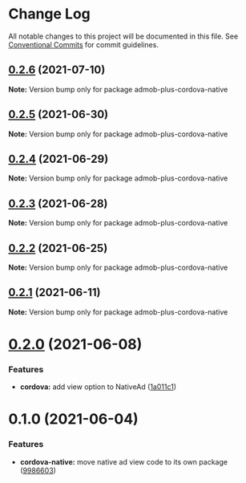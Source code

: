 # Change Log

All notable changes to this project will be documented in this file.
See [Conventional Commits](https://conventionalcommits.org) for commit guidelines.

## [0.2.6](https://github.com/admob-plus/admob-plus/compare/admob-plus-cordova-native@0.2.5...admob-plus-cordova-native@0.2.6) (2021-07-10)

**Note:** Version bump only for package admob-plus-cordova-native





## [0.2.5](https://github.com/admob-plus/admob-plus/compare/admob-plus-cordova-native@0.2.4...admob-plus-cordova-native@0.2.5) (2021-06-30)

**Note:** Version bump only for package admob-plus-cordova-native





## [0.2.4](https://github.com/admob-plus/admob-plus/compare/admob-plus-cordova-native@0.2.3...admob-plus-cordova-native@0.2.4) (2021-06-29)

**Note:** Version bump only for package admob-plus-cordova-native





## [0.2.3](https://github.com/admob-plus/admob-plus/compare/admob-plus-cordova-native@0.2.2...admob-plus-cordova-native@0.2.3) (2021-06-28)

**Note:** Version bump only for package admob-plus-cordova-native





## [0.2.2](https://github.com/admob-plus/admob-plus/compare/admob-plus-cordova-native@0.2.1...admob-plus-cordova-native@0.2.2) (2021-06-25)

**Note:** Version bump only for package admob-plus-cordova-native





## [0.2.1](https://github.com/admob-plus/admob-plus/compare/admob-plus-cordova-native@0.2.0...admob-plus-cordova-native@0.2.1) (2021-06-11)

**Note:** Version bump only for package admob-plus-cordova-native





# [0.2.0](https://github.com/admob-plus/admob-plus/compare/admob-plus-cordova-native@0.1.0...admob-plus-cordova-native@0.2.0) (2021-06-08)


### Features

* **cordova:** add view option to NativeAd ([1a011c1](https://github.com/admob-plus/admob-plus/commit/1a011c1f38b77272f959724ce7f6c69c44aa8759))





# 0.1.0 (2021-06-04)


### Features

* **cordova-native:** move native ad view code to its own package ([9986603](https://github.com/admob-plus/admob-plus/commit/998660305295fcf1601515fc8f8f5486d894bfe3))
